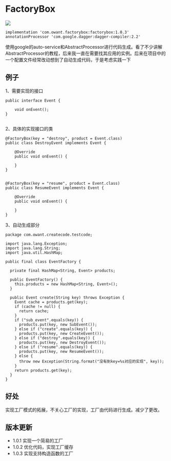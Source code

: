# FactoryBox

[![](https://img.shields.io/badge/maven-v1.0.3-brightgreen.svg)](https://bintray.com/owant/HappyCode/factorybox)

```
implementation 'com.owant.factorybox:factorybox:1.0.3'
annotationProcessor 'com.google.dagger:dagger-compiler:2.2'
```

使用google的auto-service和AbstractProcessor进行代码生成。看了不少讲解AbstractProcessor的教程，后来我一直在需要找其应用的实例。后来在项目中的一个配置文件经常改动想到了自动生成代码，于是考虑实践一下

## 例子
1、需要实现的接口
```
public interface Event {

    void onEvent();
}


```
2、具体的实现接口的类
```
@FactoryBox(key = "destroy", product = Event.class)
public class DestroyEvent implements Event {

    @Override
    public void onEvent() {

    }
}


@FactoryBox(key = "resume", product = Event.class)
public class ResumeEvent implements Event {

    @Override
    public void onEvent() {

    }
}

```

3、自动生成部分
```
package com.owant.createcode.testcode;

import java.lang.Exception;
import java.lang.String;
import java.util.HashMap;

public final class EventFactory {

  private final HashMap<String, Event> products;

  public EventFactory() {
    this.products = new HashMap<String, Event>();
  }

  public Event create(String key) throws Exception {
    Event cache = products.get(key);
    if (cache != null) {
      return cache;
    }
    if ("sub_event".equals(key)) {
      products.put(key, new SubEvent());
    } else if ("create".equals(key)) {
      products.put(key, new CreateEvent());
    } else if ("destroy".equals(key)) {
      products.put(key, new DestroyEvent());
    } else if ("resume".equals(key)) {
      products.put(key, new ResumeEvent());
    } else {
      throw new Exception(String.format("没有到key=%s对应的实现", key));
    }
    return products.get(key);
  }
}

```


## 好处
实现工厂模式的拓展，不关心工厂的实现，工厂由代码进行生成。减少了更改。


## 版本更新

* 1.0.1 实现一个简易的工厂
* 1.0.2 优化代码，实现工厂缓存
* 1.0.3 实现支持构造函数的工厂
